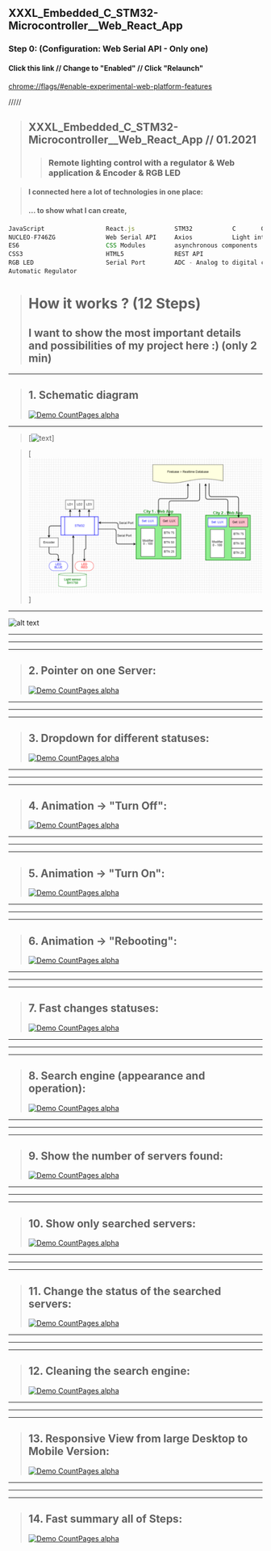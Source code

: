 ## XXXL_Embedded_C_STM32-Microcontroller\_\_Web_React_App

### Step 0: (Configuration: Web Serial API - Only one)

#### Click this link // Change to "Enabled" // Click "Relaunch"

[chrome://flags/#enable-experimental-web-platform-features](chrome://flags/#enable-experimental-web-platform-features)


/////

> ## XXXL_Embedded_C_STM32-Microcontroller__Web_React_App // 01.2021
>
> > ### Remote lighting control with a regulator & Web application & Encoder & RGB LED

> #### I connected here a lot of technologies in one place:
>
> #### ... to show what I can create,

```js
JavaScript                 React.js           STM32           C       GPIO     I2C      PWM  
NUCLEO-F746ZG              Web Serial API     Axios           Light intensity sensor BH1750
ES6                        CSS Modules        asynchronous components               Encoder     
CSS3                       HTML5              REST API                                  MVP
RGB LED                    Serial Port        ADC - Analog to digital converter      Timers
Automatic Regulator
```

> # How it works ? (12 Steps)
>
> ## I want to show the most important details and possibilities of my project here :) (only 2 min)

---

> ## 1. Schematic diagram
>
> [![Demo CountPages alpha](https://github.com/LukaszKolodziejski/XXXL_Embedded_C_STM32-Microcontroller__Web_React_App/tree/main/src/images/1.Schematic_diagram.png)](https://github.com/LukaszKolodziejski/XXXL_Embedded_C_STM32-Microcontroller__Web_React_App)
 
 ---

> [![text](https://github.com/LukaszKolodziejski/XXXL_Embedded_C_STM32-Microcontroller__Web_React_App/tree/main/src/images/1.Schematic_diagram.png)]

> [![text](https://github.com/LukaszKolodziejski/XXXL_Embedded_C_STM32-Microcontroller__Web_React_App/blob/main/src/images/1.Schematic_diagram.png)]

---

![alt text](https://github.com/[username]/[reponame]/blob/[branch]/image.jpg?raw=true)

---

---

---

> ## 2. Pointer on one Server:
>
> [![Demo CountPages alpha](https://github.com/LukaszKolodziejski/managing-servers-2/blob/master/videoGIF/2-show-oneserver.gif)](https://github.com/LukaszKolodziejski/managing-servers-1)

---

---

---

> ## 3. Dropdown for different statuses:
>
> [![Demo CountPages alpha](https://github.com/LukaszKolodziejski/managing-servers-2/blob/master/videoGIF/3-dropdown.gif)](https://github.com/LukaszKolodziejski/managing-servers-1)

---

---

---

> ## 4. Animation -> "Turn Off":
>
> [![Demo CountPages alpha](https://github.com/LukaszKolodziejski/managing-servers-2/blob/master/videoGIF/4-turnoff.gif)](https://github.com/LukaszKolodziejski/managing-servers-1)

---

---

---

> ## 5. Animation -> "Turn On":
>
> [![Demo CountPages alpha](https://github.com/LukaszKolodziejski/managing-servers-2/blob/master/videoGIF/5-turnon.gif)](https://github.com/LukaszKolodziejski/managing-servers-1)

---

---

---

> ## 6. Animation -> "Rebooting":
>
> [![Demo CountPages alpha](https://github.com/LukaszKolodziejski/managing-servers-2/blob/master/videoGIF/6-rebooting.gif)](https://github.com/LukaszKolodziejski/managing-servers-1)

---

---

---

> ## 7. Fast changes statuses:
>
> [![Demo CountPages alpha](https://github.com/LukaszKolodziejski/managing-servers-2/blob/master/videoGIF/7-fast-changes.gif)](https://github.com/LukaszKolodziejski/managing-servers-1)

---

---

---

> ## 8. Search engine (appearance and operation):
>
> [![Demo CountPages alpha](https://github.com/LukaszKolodziejski/managing-servers-2/blob/master/videoGIF/8-search-look.gif)](https://github.com/LukaszKolodziejski/managing-servers-1)

---

---

---

> ## 9. Show the number of servers found:
>
> [![Demo CountPages alpha](https://github.com/LukaszKolodziejski/managing-servers-2/blob/master/videoGIF/9-search-number.gif)](https://github.com/LukaszKolodziejski/managing-servers-1)

---

---

---

> ## 10. Show only searched servers:
>
> [![Demo CountPages alpha](https://github.com/LukaszKolodziejski/managing-servers-2/blob/master/videoGIF/10-search-work.gif)](https://github.com/LukaszKolodziejski/managing-servers-1)

---

---

---

> ## 11. Change the status of the searched servers:
>
> [![Demo CountPages alpha](https://github.com/LukaszKolodziejski/managing-servers-2/blob/master/videoGIF/11-search-status.gif)](https://github.com/LukaszKolodziejski/managing-servers-1)

---

---

---

> ## 12. Cleaning the search engine:
>
> [![Demo CountPages alpha](https://github.com/LukaszKolodziejski/managing-servers-2/blob/master/videoGIF/12-search-clear.gif)](https://github.com/LukaszKolodziejski/managing-servers-1)

---

---

---

> ## 13. Responsive View from large Desktop to Mobile Version:
>
> [![Demo CountPages alpha](https://github.com/LukaszKolodziejski/managing-servers-2/blob/master/videoGIF/13-responsive-view.gif)](https://github.com/LukaszKolodziejski/managing-servers-1)

---

---

---

> ## 14. Fast summary all of Steps:
>
> [![Demo CountPages alpha](https://github.com/LukaszKolodziejski/managing-servers-2/blob/master/videoGIF/14-fast-summary.gif)](https://github.com/LukaszKolodziejski/managing-servers-1)
